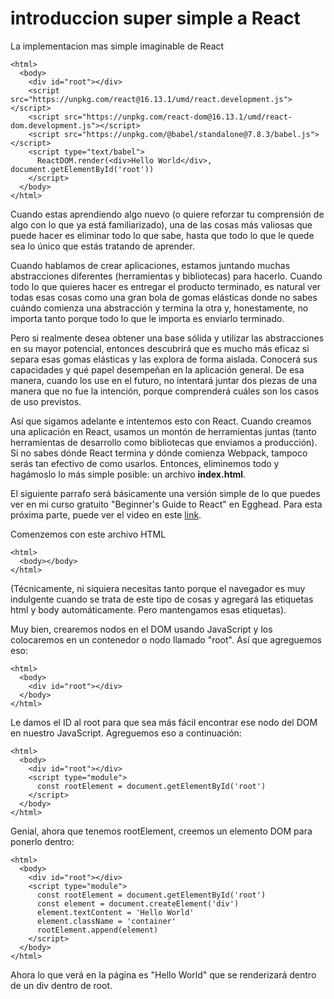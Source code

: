 # introduccion super simple a React

La implementacion mas simple imaginable de React

```
<html>
  <body>
    <div id="root"></div>
    <script src="https://unpkg.com/react@16.13.1/umd/react.development.js"></script>
    <script src="https://unpkg.com/react-dom@16.13.1/umd/react-dom.development.js"></script>
    <script src="https://unpkg.com/@babel/standalone@7.8.3/babel.js"></script>
    <script type="text/babel">
      ReactDOM.render(<div>Hello World</div>, document.getElementById('root'))
    </script>
  </body>
</html>
```

Cuando estas aprendiendo algo nuevo (o quiere reforzar tu comprensión de algo con lo que ya está familiarizado), una de las cosas más valiosas que puede hacer es eliminar todo lo que sabe, hasta que todo lo que le quede sea lo único que estás tratando de aprender.

Cuando hablamos de crear aplicaciones, estamos juntando muchas abstracciones diferentes (herramientas y bibliotecas) para hacerlo. Cuando todo lo que quieres hacer es entregar el producto terminado, es natural ver todas esas cosas como una gran bola de gomas elásticas donde no sabes cuándo comienza una abstracción y termina la otra y, honestamente, no importa tanto porque todo lo que le importa es enviarlo terminado.

Pero si realmente desea obtener una base sólida y utilizar las abstracciones en su mayor potencial, entonces descubrirá que es mucho más eficaz si separa esas gomas elásticas y las explora de forma aislada. Conocerá sus capacidades y qué papel desempeñan en la aplicación general. De esa manera, cuando los use en el futuro, no intentará juntar dos piezas de una manera que no fue la intención, porque comprenderá cuáles son los casos de uso previstos.

Así que sigamos adelante e intentemos esto con React. Cuando creamos una aplicación en React, usamos un montón de herramientas juntas (tanto herramientas de desarrollo como bibliotecas que enviamos a producción). Si no sabes dónde React termina y dónde comienza Webpack, tampoco serás tan efectivo de como usarlos. Entonces, eliminemos todo y hagámoslo lo más simple posible: un archivo **index.html**.

El siguiente parrafo será básicamente una versión simple de lo que puedes ver en mi curso gratuito "Beginner's Guide to React" en Egghead. Para esta próxima parte, puede ver el video en este [link](https://egghead.io/lessons/react-create-a-user-interface-with-vanilla-javascript-and-dom?af=5236ad).

Comenzemos con este archivo HTML

```
<html>
  <body></body>
</html>
```

(Técnicamente, ni siquiera necesitas tanto porque el navegador es muy indulgente cuando se trata de este tipo de cosas y agregará las etiquetas html y body automáticamente. Pero mantengamos esas etiquetas).

Muy bien, crearemos nodos en el DOM usando JavaScript y los colocaremos en un contenedor o nodo llamado "root". Así que agreguemos eso:

```
<html>
  <body>
    <div id="root"></div>
  </body>
</html>
```

Le damos el ID al root para que sea más fácil encontrar ese nodo del DOM en nuestro JavaScript. Agreguemos eso a continuación:

```
<html>
  <body>
    <div id="root"></div>
    <script type="module">
      const rootElement = document.getElementById('root')
    </script>
  </body>
</html>
```

Genial, ahora que tenemos rootElement, creemos un elemento DOM para ponerlo dentro:

```
<html>
  <body>
    <div id="root"></div>
    <script type="module">
      const rootElement = document.getElementById('root')
      const element = document.createElement('div')
      element.textContent = 'Hello World'
      element.className = 'container'
      rootElement.append(element)
    </script>
  </body>
</html>
```

Ahora lo que verá en la página es "Hello World" que se renderizará dentro de un div dentro de root.

